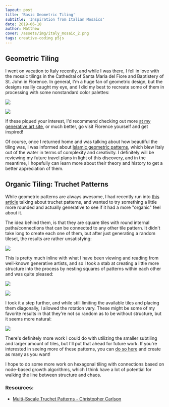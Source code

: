 ```yaml
---
layout: post
title: 'Basic Geometric Tiling'
subtitle: 'Inspiration from Italian Mosaics'
date: 2019-06-18
author: Matthew
cover: /assets/img/italy_mosaic_2.png
tags: creative-coding p5js
---
```


## Geometric Tiling

I went on vacation to Italy recently, and while I was there, I fell in love with the mosaic tilings in the Cathedral of Santa Maria del Fiore and Baptistery of St. John in Florence. In general, I'm a huge fan of geometric design, but the designs reallly caught my eye, and I did my best to recreate some of them in processing with some nonstandard color palettes:

![](/assets/img/italy_mosaic_1.png)

![](/assets/img/italy_mosaic_2.png)

If these piqued your interest, I'd recommend checking out more [at my generative art site](https://mwburke.github.io/generative-art/posts/030.html), or much better, go visit Florence yourself and get inspired!

Of course, once I returned home and was talking about how beautiful the tiling was, I was informed about [Islamic geometric patterns](https://en.wikipedia.org/wiki/Islamic_geometric_patterns), which blew Italy out of the water in terms of complexity and creativity. I definitely will be reviewing my future travel plans in light of this discovery, and in the meantime, I hopefully can learn more about their theory and history to get a better appreciation of them.

## Organic Tiling: Truchet Patterns

While geometric patterns are always awesome, I had recently run into [this article](https://christophercarlson.com/portfolio/multi-scale-truchet-patterns/) talking about truchet patterns, and wanted to try something a little more rounded and actually generative to see if it had a more "organic" feel about it.

The idea behind them, is that they are square tiles with round internal paths/connections that can be connected to any other tile pattern. It didn't take long to create each one of them, but after just generating a random tileset, the results are rather unsatisfying:

![](/assets/img/truchet_pattern_4.png)

This is pretty much inline with what I have been viewing and reading from well-known generative artists, and so I took a stab at creating a little more structure into the process by nesting squares of patterns within each other and was quite pleased:

![](/assets/img/truchet_pattern_1.png)

![](/assets/img/truchet_pattern_3.png)

I took it a step further, and while still limiting the available tiles and placing them diagonally, I allowed the rotation vary. These might be some of my favorite results in that they're not so random as to be without structure, but it seems more natural:

![](/assets/img/truchet_pattern_2.png)

There's definitely more work I could do with utilizing the smaller subtiling and larger amount of tiles, but I'll put that ahead for future work. If you're interested in seeing more of these patterns, you can [do so here](https://mwburke.github.io/generative-art/posts/032.html) and create as many as you want!

I hope to do some more work on hexagonal tiling with connections based on node-based growth algorithms, which I think have a lot of potential for walking the line between structure and chaos.

### Resources:

* [Multi-Sscale Truchet Patterns - Christopher Carlson](https://christophercarlson.com/portfolio/multi-scale-truchet-patterns/)
